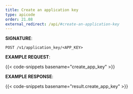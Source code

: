 ```yaml
---
title: Create an application key
type: apicode
order: 21.08
external_redirect: /api/#create-an-application-key
---
```



**SIGNATURE**:


`POST /v1/application_key/<APP_KEY>`


**EXAMPLE REQUEST**:


{{< code-snippets basename="create_app_key" >}}


**EXAMPLE RESPONSE**:


{{< code-snippets basename="result.create_app_key" >}}
